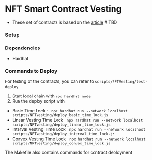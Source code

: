 # NFT Smart Contract Vesting

- These set of contracts is based on the [article]() # TBD



### Setup

### Dependencies
- Hardhat


### Commands to Deploy
For testing of the contracts, you can refer to `scripts/NFTVesting/test-deploy`.

1. Start local chain with `npx hardhat node`
2. Run the deploy script with
  - Basic Time Lock : `	npx hardhat run --network localhost scripts/NFTVesting/deploy_basic_time_lock.js`
- Linear Vesting Time Lock ` npx hardhat run --network localhost scripts/NFTVesting/deploy_linear_time_lock.js`
- Interval Vesting Time Lock ` npx hardhat run --network localhost scripts/NFTVesting/deploy_interval_time_lock.js`
- Convex Vesting Time Lock ` npx hardhat run --network localhost scripts/NFTVesting/deploy_convex_time_lock.js`

The Makefile also contains commands for contract deployment